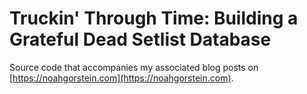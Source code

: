 # Truckin' Through Time: Building a Grateful Dead Setlist Database

Source code that accompanies my associated blog posts on [https://noahgorstein.com](https://noahgorstein.com).
